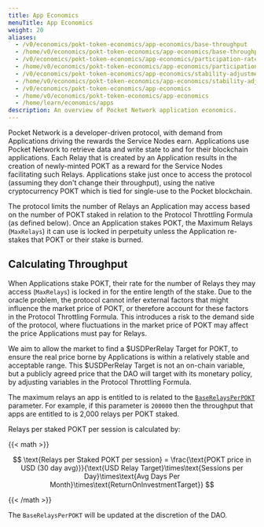 ```yaml
---
title: App Economics
menuTitle: App Economics
weight: 20
aliases:
  - /v0/economics/pokt-token-economics/app-economics/base-throughput
  - /home/v0/economics/pokt-token-economics/app-economics/base-throughput
  - /v0/economics/pokt-token-economics/app-economics/participation-rate
  - /home/v0/economics/pokt-token-economics/app-economics/participation-rate
  - /v0/economics/pokt-token-economics/app-economics/stability-adjustment
  - /home/v0/economics/pokt-token-economics/app-economics/stability-adjustment
  - /v0/economics/pokt-token-economics/app-economics
  - /home/v0/economics/pokt-token-economics/app-economics
  - /home/learn/economics/apps
description: An overview of Pocket Network application economics.
---
```



Pocket Network is a developer-driven protocol, with demand from Applications driving the rewards the Service Nodes earn. Applications use Pocket Network to retrieve data and write state to and for their blockchain applications. Each Relay that is created by an Application results in the creation of newly-minted POKT as a reward for the Service Nodes facilitating such Relays. Applications stake just once to access the protocol (assuming they don't change their throughput), using the native cryptocurrency POKT which is tied for single-use to the Pocket blockchain.

The protocol limits the number of Relays an Application may access based on the number of POKT staked in relation to the Protocol Throttling Formula (as defined below). Once an Application stakes POKT, the Maximum Relays (`MaxRelays`) it can use is locked in perpetuity unless the Application re-stakes that POKT or their stake is burned.

## Calculating Throughput

When Applications stake POKT, their rate for the number of Relays they may access (`MaxRelays`) is locked in for the entire length of the stake. Due to the oracle problem, the protocol cannot infer external factors that might influence the market price of POKT, or therefore account for these factors in the Protocol Throttling Formula. This introduces a risk to the demand side of the protocol, where fluctuations in the market price of POKT may affect the price Applications must pay for Relays.

We aim to allow the market to find a $USDPerRelay Target for POKT, to ensure the real price borne by Applications is within a relatively stable and acceptable range. This $USDPerRelay Target is not an on-chain variable, but a publicly agreed price that the DAO will target with its monetary policy, by adjusting variables in the Protocol Throttling Formula.

The maximum relays an app is entitled to is related to the [`BaseRelaysPerPOKT`](/learn/protocol-parameters/#baserelaysperpokt) parameter. For example, if this parameter is `200000` then the throughput that apps are entitled to is 2,000 relays per POKT staked.


Relays per staked POKT per session is calculated by:

{{< math >}}

$$
\text{Relays per Staked POKT per session} = \frac{\text{POKT price in USD (30 day avg)}}{\text{USD Relay Target}\times\text{Sessions per Day}\times\text{Avg Days Per Month}\times\text{ReturnOnInvestmentTarget}}
$$

{{< /math >}}

<!-- Define BaseThroughput in relationship to BaseRelaysPerPOKT -->

The `BaseRelaysPerPOKT` will be updated at the discretion of the DAO.
